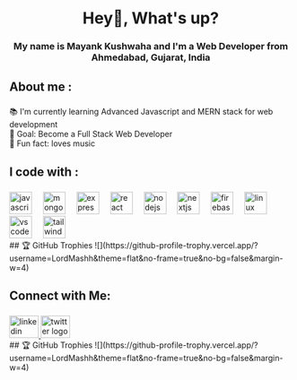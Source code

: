<h1 align="center">Hey👋, What's up?</h1>

###

<h3 align="center">My name is Mayank Kushwaha and I'm a Web Developer from Ahmedabad, Gujarat, India </h3>

###

<h2 align="left">About me :</h2>

###

<p align="left">📚 I'm currently learning Advanced Javascript and MERN stack for web development <br>🎯 Goal: Become a Full Stack Web Developer<br>🎲 Fun fact: loves music</p>

###

<h2 align="left">I code with :</h2>

###

<div align="left">
  <img src="https://cdn.jsdelivr.net/gh/devicons/devicon/icons/javascript/javascript-original.svg" height="40" alt="javascript logo" />
  <img width="12" />
  <img src="https://cdn.jsdelivr.net/gh/devicons/devicon/icons/mongodb/mongodb-original.svg" height="40" alt="mongodb logo"  />
  <img width="12" />
  <img src="https://cdn.jsdelivr.net/gh/devicons/devicon/icons/express/express-original.svg" height="40" alt="express logo"  />
  <img width="12" />
  <img src="https://cdn.jsdelivr.net/gh/devicons/devicon/icons/react/react-original.svg" height="40" alt="react logo"  />
  <img width="12" />
  <img src="https://cdn.jsdelivr.net/gh/devicons/devicon/icons/nodejs/nodejs-original.svg" height="40" alt="nodejs logo"  />
  <img width="12" />
  <img src="https://cdn.jsdelivr.net/gh/devicons/devicon/icons/nextjs/nextjs-original.svg" height="40" alt="nextjs logo"  />
  <img width="12" />
  <img src="https://cdn.jsdelivr.net/gh/devicons/devicon/icons/firebase/firebase-plain.svg" height="40" alt="firebase logo"  />
  <img width="12" />
  <img src="https://cdn.jsdelivr.net/gh/devicons/devicon/icons/linux/linux-original.svg" height="40" alt="linux logo"  />
  <img width="12" />
  <img src="https://cdn.jsdelivr.net/gh/devicons/devicon/icons/vscode/vscode-original.svg" height="40" alt="vscode logo"  />
  <img width="12" />
  <img src="https://cdn.jsdelivr.net/gh/devicons/devicon/icons/tailwindcss/tailwindcss-plain.svg" height="40" alt="tailwindcss logo"  />
</div>
## 🏆 GitHub Trophies
![](https://github-profile-trophy.vercel.app/?username=LordMashh&theme=flat&no-frame=true&no-bg=false&margin-w=4)

###
<h2 align="left">Connect with Me:</h2>

###

<div align="left">
  <a href="https://www.linkedin.com/in/mayank-kushwaha-0728501b6/" target="_blank">
    <img src="https://cdn.jsdelivr.net/gh/devicons/devicon/icons/linkedin/linkedin-original.svg" width="52" height="40" alt="linkedin logo"  />
  </a>
  <a href="https://twitter.com/Mayankk09377521" target="_blank">
    <img src="https://cdn.jsdelivr.net/gh/devicons/devicon/icons/twitter/twitter-original.svg" width="52" height="40" alt="twitter logo"  />
  </a>
</div>
## 🏆 GitHub Trophies
![](https://github-profile-trophy.vercel.app/?username=LordMashh&theme=flat&no-frame=true&no-bg=false&margin-w=4)
